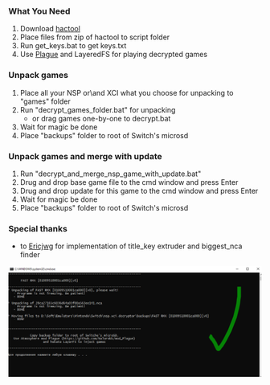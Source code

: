 ### What You Need
1. Download [hactool](https://github.com/SciresM/hactool/releases/latest)
1. Place files from zip of hactool to script folder
1. Run get_keys.bat to get keys.txt
1. Use [Plague](https://gbatemp.net/threads/atmosphere-mod-plague-easy-layeredfs-app-switching-alpha.508123/) and LayeredFS for playing decrypted games 


### Unpack games 
1. Place all your NSP or\and XCI what you choose for unpacking to "games" folder
1. Run "decrypt_games_folder.bat" for unpacking
	* or drag games one-by-one to decrypt.bat
1. Wait for magic be done 
1. Place "backups" folder to root of Switch's microsd

### Unpack games and merge with update
1. Run "decrypt_and_merge_nsp_game_with_update.bat"
1. Drug and drop base game file to the cmd window and press Enter
1. Drug and drop update for this game to the cmd window and press Enter
1. Wait for magic be done 
1. Place "backups" folder to root of Switch's microsd

### Special thanks
* to [Ericjwg](https://gbatemp.net/members/ericjwg.367770/) for implementation of title_key extruder and biggest_nca finder

<img src="https://raw.githubusercontent.com/rashevskyv/nsp_xci_decryptor/master/complite.png">
